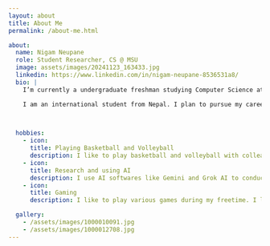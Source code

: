 ```yaml
---
layout: about
title: About Me
permalink: /about-me.html

about:
  name: Nigam Neupane
  role: Student Researcher, CS @ MSU
  image: assets/images/20241123_163433.jpg
  linkedin: https://www.linkedin.com/in/nigam-neupane-8536531a8/
  bio: |
    I’m currently a undergraduate freshman studying Computer Science at Morgan State University in Baltimore, Maryland. I expect to graduate in 2029.

    I am an international student from Nepal. I plan to pursue my career in Computer Science in the USA. I am particularly interested in Robotics and Aerospace engineering.

    

  hobbies:
    - icon: 
      title: Playing Basketball and Volleyball
      description: I like to play basketball and volleyball with colleagues and friends during holidays.
    - icon: 
      title: Research and using AI
      description: I use AI softwares like Gemini and Grok AI to conduct various independent research on the various fields I am interested in.
    - icon: 
      title: Gaming
      description: I like to play various games during my freetime. I like playing shooter games, strategy games and MOBA games.

  gallery:
    - /assets/images/1000010091.jpg
    - /assets/images/1000012708.jpg
---
```

